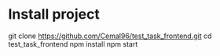# Install project
git clone https://github.com/Cemal96/test_task_frontend.git
cd test_task_frontend
npm install
npm start
